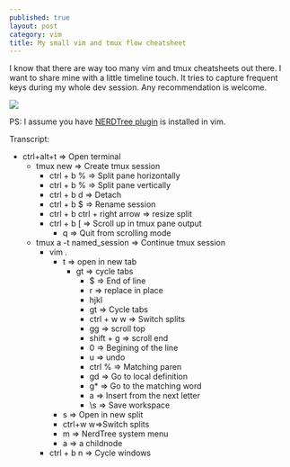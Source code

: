 ```yaml
---
published: true
layout: post
category: vim
title: My small vim and tmux flow cheatsheet
---
```

I know that there are way too many vim and tmux cheatsheets out there. I want to share mine with a little timeline touch. It tries to capture frequent keys during my whole dev session. Any recommendation is welcome.

![](https://devdala.files.wordpress.com/2018/12/ctrlaltt.png)

PS: I assume you have [NERDTree plugin](https://github.com/scrooloose/nerdtree) is installed in vim.

Transcript:

* ctrl+alt+t => Open terminal
	* tmux new => Create tmux session
		* ctrl + b % => Split pane horizontally
		* ctrl + b % => Split pane vertically
		* ctrl + b d => Detach
		* ctrl + b $ => Rename session
		* ctrl + b ctrl + right arrow => resize split
		* ctrl + b [ => Scroll up in tmux pane output
			* q => Quit from scrolling mode
	* tmux a -t named_session => Continue tmux session
		* vim .
			* t => open in new tab
				* gt => cycle tabs
					* $ => End of line
					* r => replace in place
					* hjkl
					* gt => Cycle tabs
					* ctrl + w w => Switch splits
					* gg => scroll top
					* shift + g => scroll end
					* 0 => Begining of the line
					* u => undo
					* ctrl % => Matching paren
					* gd => Go to local definition
					* g* => Go to the matching word
					* a => Insert from the next letter
					* \s => Save workspace
			* s => Open in new split
			* ctrl+w w=>Switch splits
			* m => NerdTree system menu
			* a => a childnode
		* ctrl + b n => Cycle windows
	
